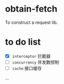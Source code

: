 # obtain-fetch
To construct a request lib.

# to do list
- [x] `interceptor` 拦截器
- [ ] `concurrency` 并发数控制
- [ ] `cache` 接口缓存

...
